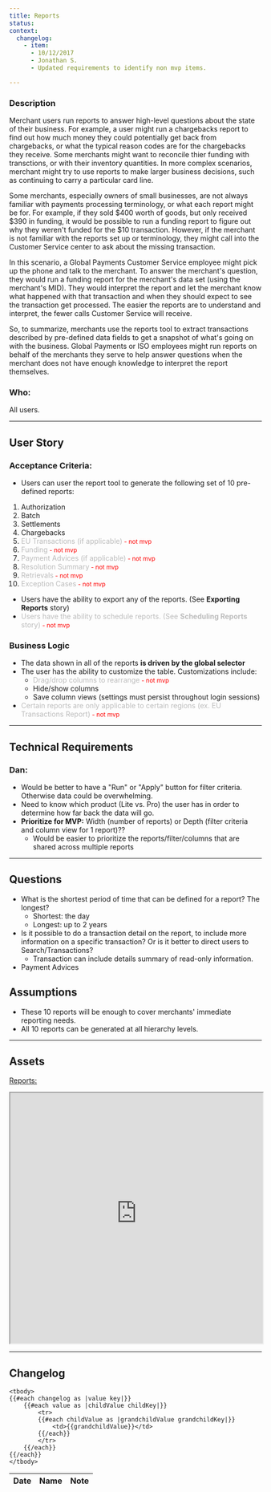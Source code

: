 ```yaml
---
title: Reports
status:
context:
  changelog:
    - item:
      - 10/12/2017
      - Jonathan S.
      - Updated requirements to identify non mvp items.

---
```


### Description

Merchant users run reports to answer high-level questions about the state of their business. For example, a user might run a chargebacks report to find out how much money they could potentially get back from chargebacks, or what the typical reason codes are for the chargebacks they receive. Some merchants might want to reconcile thier funding with transctions, or with their inventory quantities. In more complex scenarios, merchant might try to use reports to make larger business decisions, such as continuing to carry a particular card line.  


Some merchants, especially owners of small businesses, are not always familiar with payments processing terminology, or what each report might be for. For example, if they sold $400 worth of goods, but only received $390 in funding, it would be possible to run a funding report to figure out why they weren't funded for the $10 transaction. However, if the merchant is not familiar with the reports set up or terminology, they might call into the Customer Service center to ask about the missing transaction.


In this scenario, a Global Payments Customer Service employee might pick up the phone and talk to the merchant. To answer the merchant's question, they would run a funding report for the merchant's data set (using the merchant's MID). They would interpret the report and let the merchant know what happened with that transaction and when they should expect to see the transaction get processed. The easier the reports are to understand and interpret, the fewer calls Customer Service will receive.


So, to summarize, merchants use the reports tool to extract transactions described by pre-defined data fields to get a snapshot of what's going on with the business. Global Payments or ISO employees might run reports on behalf of the merchants they serve to help answer questions when the merchant does not have enough knowledge to interpret the report themselves.

### Who:

All users.

---

## User Story
### Acceptance Criteria:

- Users can user the report tool to generate the following set of 10 pre-defined reports:
1. Authorization
1. Batch
1. Settlements
1. Chargebacks
1. <font style="color:#bcbcbc">EU Transactions (if applicable)</font><font style="color:#ff0000;font-size:12px"> - not mvp</font>
1. <font style="color:#bcbcbc">Funding</font><font style="color:#ff0000;font-size:12px"> - not mvp</font>
1. <font style="color:#bcbcbc">Payment Advices (if applicable)</font><font style="color:#ff0000;font-size:12px"> - not mvp</font>
1. <font style="color:#bcbcbc">Resolution Summary</font><font style="color:#ff0000;font-size:12px"> - not mvp</font>
1. <font style="color:#bcbcbc">Retrievals</font><font style="color:#ff0000;font-size:12px"> - not mvp</font>
1. <font style="color:#bcbcbc">Exception Cases</font><font style="color:#ff0000;font-size:12px"> - not mvp</font>
- Users have the ability to export any of the reports. (See **Exporting Reports** story)
- <font style="color:#bcbcbc">Users have the ability to schedule reports. (See **Scheduling Reports** story)</font><font style="color:#ff0000;font-size:12px"> - not mvp</font>


### Business Logic
- The data shown in all of the reports **is driven by the global selector**
- The user has the ability to customize the table. Customizations include:
	- <font style="color:#bcbcbc">Drag/drop columns to rearrange</font><font style="color:#ff0000;font-size:12px"> - not mvp</font>
	- Hide/show columns
	- Save column views (settings must persist throughout login sessions)
- <font style="color:#bcbcbc">Certain reports are only applicable to certain regions (ex. EU Transactions Report)</font><font style="color:#ff0000;font-size:12px"> - not mvp</font>
---

## Technical Requirements
### Dan:
-  Would be better to have a "Run" or "Apply" button for filter criteria. Otherwise data could be overwhelming.
- Need to know which product (Lite vs. Pro) the user has in order to determine how far back the data will go.
- **Prioritize for MVP:** Width (number of reports) or Depth (filter criteria and column view for 1 report)??
 	- Would be easier to prioritize the reports/filter/columns that are shared across multiple reports

---
## Questions
- What is the shortest period of time that can be defined for a report? The longest?
	- Shortest: the day
	- Longest: up to 2 years
- Is it possible to do a transaction detail on the report, to include more information on a specific transaction? Or is it better to direct users to Search/Transactions?
  - Transaction can include details summary of read-only information.
- Payment Advices

## Assumptions


- These 10 reports will be enough to cover merchants' immediate reporting needs.
- All 10 reports can be generated at all hierarchy levels.

---

## Assets <a name="assets"></a>

[Reports:](https://cardinalsolutions.invisionapp.com/share/9VCIIA3UN#/screens/249736477)
<iframe width="100%" height="500" src="https://cardinalsolutions.invisionapp.com/share/9VCIIA3UN#/screens/249736477"></iframe>

---
## Changelog <a name="changelog"></a>

<table>
	<thead>
		<th>Date</th>
		<th>Name</th>
		<th>Note</th>
	</thead>

	<tbody>
	{{#each changelog as |value key|}}
		{{#each value as |childValue childKey|}}
			<tr>
			{{#each childValue as |grandchildValue grandchildKey|}}
				<td>{{grandchildValue}}</td>
			{{/each}}		
			</tr>
		{{/each}}
	{{/each}}
	</tbody>
</table>
